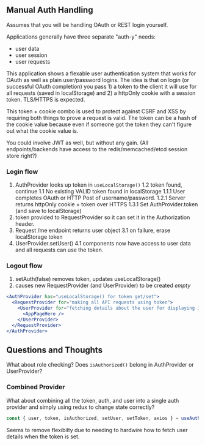 ## Manual Auth Handling

Assumes that you will be handling OAuth or REST login yourself. 

Applications generally have three separate "auth-y" needs:

- user data
- user session
- user requests

This application shows a flexable user authentication system that works for OAuth as well as plain user/password logins. The idea is that on login (or successful OAuth completion) you pass 1) a token to the client it will use for all requests (saved in localStorage) and 2) a httpOnly cookie with a session token. TLS/HTTPS is expected.

This token + cookie combo is used to protect against CSRF and XSS by requiring both things to prove a request is valid. The token can be a hash of the cookie value because even if someone got the token they can't figure out what the cookie value is.

You could involve JWT as well, but without any gain. (All endpoints/backends have access to the redis/memcached/etcd session store right?)

### Login flow

1. AuthProvider looks up token in `useLocalStorage()`
   1.2 token found, continue
   1.1 No existing VALID token found in localStorage
   1.1.1 User completes OAuth or HTTP Post of username/password.
   1.2.1 Server returns httpOnly cookie + token over HTTPS
   1.3.1 Set AuthProvider.token (and save to localStorage)
2. token provided to RequestProvider so it can set it in the Authorization header.
3. Request /me endpoint returns user object
   3.1 on failure, erase localStorage token
4. UserProvider.setUser()
   4.1 components now have access to user data and all requests can use the token.

### Logout flow

1. setAuth(false) removes token, updates useLocalStorage()
2. causes new RequestProvider (and UserProvider) to be created _empty_

```jsx
<AuthProvider has="useLocalStorage() for token get/set">
  <RequestProvider for="making all API requests using token">
    <UserProvider for="fetching details about the user for displaying in UI">
      <AppPageHere />
    </UserProvider>
  </RequestProvider>
</AuthProvider>
```

## Questions and Thoughts

What about role checking? Does `isAuthorized()` belong in AuthProvider or UserProvider?


### Combined Provider

What about combining all the token, auth, and user into a single auth provider and simply using redux to change state correctly?

```js
const { user, token, isAuthorized, setUser, setToken, axios } = useAuth()
```

Seems to remove flexibilty due to needing to hardwire how to fetch user details when the token is set.


